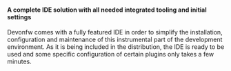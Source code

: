 #### A complete IDE solution with all needed integrated tooling and initial settings

Devonfw comes with a fully featured IDE in order to simplify the installation, configuration and maintenance of this instrumental part of the development environment. As it is being included in the distribution, the IDE is ready to be used and some specific configuration of certain plugins only takes a few minutes.
